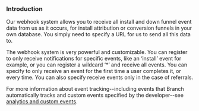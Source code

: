 
### Introduction

Our webhook system allows you to receive all install and down funnel event data from us as it occurs, for install attribution or conversion funnels in your own database. You simply need to specify a URL for us to send all this data to.

The webhook system is very powerful and customizable. You can register to only receive notifications for specific events, like an ‘install’ event for example, or you can register a wildcard ‘*’ and receive all events. You can specify to only receive an event for the first time a user completes it, or every time. You can also specify receive events only in the case of referrals.

For more information about event tracking--including events that Branch automatically tracks and custom events specified by the developer--see [analytics and custom events](/domains/analytics_and_custom_events/{{page.platform}}/).

